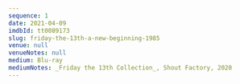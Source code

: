 ```yaml
---
sequence: 1
date: 2021-04-09
imdbId: tt0089173
slug: friday-the-13th-a-new-beginning-1985
venue: null
venueNotes: null
medium: Blu-ray
mediumNotes: _Friday the 13th Collection_, Shout Factory, 2020
---
```


